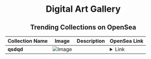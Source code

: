 <div align="center">

# Digital Art Gallery

## Trending Collections on OpenSea

| Collection Name                       | Image                                                                                     | Description                       | OpenSea Link                                                                                          |
|---------------------------------------|-------------------------------------------------------------------------------------------|-----------------------------------|--------------------------------------------------------------------------------------------------------|
| **qsdqd** | ![Image](https://i.seadn.io/s/raw/files/e2290aa152326b4bcb046de901e4f370.png?w=500&auto=format?w=200&auto=format) |  | <details><summary>Link</summary>[qsdqd](https://opensea.io/collection/qsdqd)</details> |

</div>